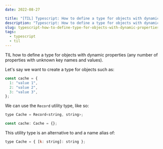 ```yaml
---
date: 2022-08-27

title: "[TIL] Typescript: How to define a type for objects with dynamic properties"
description: "Typescript: How to define a type for objects with dynamic properties"
slug: typescript-how-to-define-type-for-objects-with-dynamic-properties
tags:
  - typescript
  - til
---
```


TIL how to define a type for objects with dynamic properties (any number of properties with unknown key names and values).

Let's say we want to create a type for objects such as:

```js
const cache = {
  1: "value 1",
  2: "value 2",
  3: "value 3",
};
```

We can use the `Record` utility type, like so:

```js
type Cache = Record<string, string>;

const cache: Cache = {};
```

This utility type is an alternative to and a name alias of:

```js
type Cache = { [k: string]: string };
```

